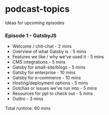 # podcast-topics
Ideas for upcoming episodes

### Episode 1 - GatsbyJS
- Welcome / chit-chat - 2 mins
- Overview of what Gatsby is - 5 mins
- Features we like / why we've used it - 5 mins
- CMS integrations - 5 mins
- Gatsby for small-site/blogs - 5 mins
- Gatsby for enterprise - 10 mins
- Gatsby for e-commerce - 10 mins
- Hosting/deployment options - 5 mins
- Gotchas or issues we've run into - 5 mins
- Resources for ppl to check out - 5 mins
- Outtro - 3 mins

Total runtime: 60 mins
